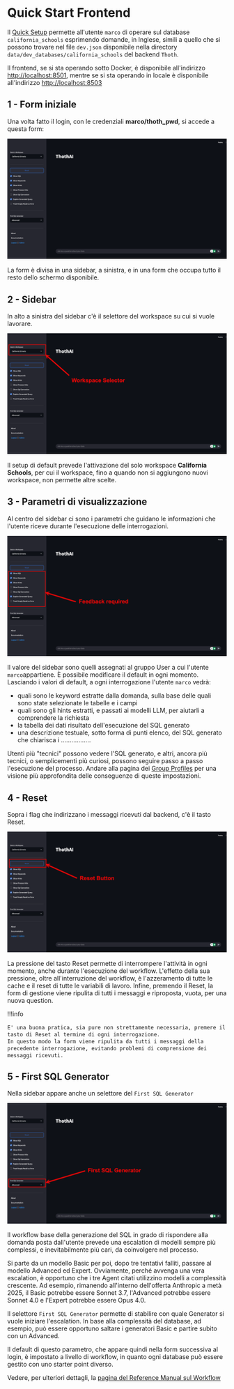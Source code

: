 # Quick Start Frontend

Il [Quick Setup](../1-install/1.4-quick_setup.md) permette all'utente `marco` di operare sul database `california_schools` 
esprimendo domande, in Inglese, simili a quello che si possono trovare nel file `dev.json` disponibile nella
directory `data/dev_databases/california_schools` del backend `Thoth`.

Il frontend, se si sta operando sotto Docker, è disponibile all'indirizzo [http://localhost:8501](http://localhost:8501), 
mentre se si sta operando in locale è disponibile all'indirizzo [http://localhost:8503](http://localhost:8503)


## 1 - Form iniziale
Una volta fatto il login, con le credenziali **marco/thoth_pwd**, si accede a questa form:

![Frontend](../assets/index_pngs/VoidFrontend.png)

La form è divisa in una sidebar, a sinistra, e in una form che occupa tutto il resto dello schermo disponibile. 

## 2 - Sidebar
In alto a sinistra del sidebar c'è il selettore del workspace su cui si vuole lavorare.

![WksSelecor](../assets/quickstart/Sidebar-wksselector.png)

Il setup di default prevede l'attivazione del solo workspace **California Schools**, per cui il workspace, 
fino a quando non si aggiungono nuovi workspace, non permette altre scelte. 

## 3 - Parametri di visualizzazione
Al centro del sidebar ci sono i parametri che guidano le informazioni che l'utente riceve durante l'esecuzione delle
interrogazioni. 

![Feedback](../assets/quickstart/Sidebar-feedback.png)

Il valore del sidebar sono quelli assegnati al gruppo User a cui l'utente `marco`appartiene. È possibile modificare
il default in ogni momento. Lasciando i valori di default, a ogni interrogazione l'utente `marco` vedrà:

- quali sono le keyword estratte dalla domanda, sulla base delle quali sono state selezionate le tabelle e i campi 
- quali sono gli hints estratti, e passati ai modelli LLM, per aiutarli a comprendere la richiesta
- la tabella dei dati risultato dell'esecuzione del SQL generato
- una descrizione testuale, sotto forma di punti elenco, del SQL generato che chiarisca i .................

Utenti più "tecnici" possono vedere l'SQL generato, e altri, ancora più tecnici, o semplicementi più curiosi, 
possono seguire passo a passo l'esecuzione del processo. Andare alla pagina dei [Group Profiles](../3-user_manual/3.1-setup/3.1.1-authentication/3.1.1.3-group_profiles.md)
per una visione più approfondita delle conseguenze di queste impostazioni.

## 4 - Reset
Sopra i flag che indirizzano i messaggi ricevuti dal backend, c'è il tasto Reset.

![Reset](../assets/quickstart/Sidebar-reset.png)

La pressione del tasto Reset permette di interrompere l'attività in ogni momento, anche durante l'esecuzione del  workflow.
L'effetto della sua pressione, oltre all'interruzione del workflow, è l'azzeramento di tutte le cache e il reset di tutte le variabili di lavoro. 
Infine, premendo il Reset, la form di gestione viene ripulita di tutti i messaggi e riproposta, vuota, per una nuova question.

!!!info

    E' una buona pratica, sia pure non strettamente necessaria, premere il tasto di Reset al termine di ogni interrogazione.
    In questo modo la form viene ripulita da tutti i messaggi della precedente interrogazione, evitando problemi di comprensione dei messaggi ricevuti. 


## 5 - First SQL Generator

Nella sidebar appare anche un selettore del `First SQL Generator`

![Reset](../assets/quickstart/Sidebar-firstgen.png)


Il workflow base della generazione del SQL in grado di rispondere alla domanda posta dall'utente prevede una escalation di modelli sempre più
complessi, e inevitabilmente più cari, da coinvolgere nel processo.

Si parte da un modello Basic per poi, dopo tre tentativi falliti, passare al modello Advanced ed Expert. Ovviamente, perché avvenga una vera escalation,
è opportuno che i tre Agent citati utilizzino modelli a complessità crescente. Ad esempio, rimanendo all'interno dell'offerta Anthropic a metà 
2025, il Basic potrebbe essere Sonnet 3.7, l'Advanced potrebbe essere Sonnet 4.0 e l'Expert potrebbe essere Opus 4.0.

Il selettore `First SQL Generator` permette di stabilire con quale Generator si vuole iniziare l'escalation. In base alla complessità
del database, ad esempio, può essere opportuno saltare i generatori Basic e partire subito con un Advanced.

Il default di questo parametro, che appare quindi nella form successiva al login, è impostato a livello di workflow, in quanto ogni database
può essere gestito con uno starter point diverso.

Vedere, per ulteriori dettagli, la [pagina del Reference Manual sul Workflow](../4-reference_manual/4.3-workflow/4.3.3-basic_generation_workflow.md)